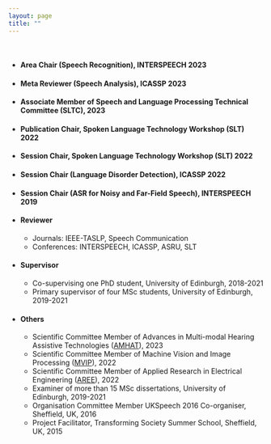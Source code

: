```yaml
---
layout: page
title: ""
---
```


<br>

* #### Area Chair (Speech Recognition), INTERSPEECH 2023 
* #### Meta Reviewer (Speech Analysis), ICASSP 2023 
* #### Associate Member of Speech and Language Processing Technical Committee (SLTC), 2023
* #### Publication Chair, Spoken Language Technology Workshop (SLT) 2022
* #### Session Chair, Spoken Language Technology Workshop (SLT) 2022
* #### Session Chair (Language Disorder Detection), ICASSP 2022
* #### Session Chair (ASR for Noisy and Far-Field Speech), INTERSPEECH 2019


* #### Reviewer 
   - Journals: IEEE-TASLP, Speech Communication
   - Conferences: INTERSPEECH, ICASSP, ASRU, SLT
 
 
* #### Supervisor 
   - Co-supervising one PhD student, University of Edinburgh, 2018-2021
   - Primary supervisor of four MSc students, University of Edinburgh, 2019-2021


* #### Others
   - Scientific Committee Member of Advances in Multi-modal Hearing Assistive Technologies ([AMHAT](https://cogmhear.org/amhat2023/)), 2023
   - Scientific Committee Member of Machine Vision and Image Processing ([MVIP](https://mvip2022.ismvipconf.ir/Sci.php)), 2022
   - Scientific Committee Member of Applied Research in Electrical Engineering ([AREE](https://aree2023.scu.ac.ir/fa/page.php?rid=58)), 2022
   - Examiner of more than 15 MSc dissertations, University of Edinburgh, 2019-2021
   - Organisation Committee Member UKSpeech 2016 Co-organiser, Sheffield, UK, 2016
   - Project Facilitator, Transforming Society Summer School, Sheffield, UK, 2015


